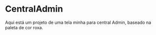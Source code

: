 # CentralAdmin
Aqui está um projeto de uma tela minha para central Admin, baseado na paleta de cor roxa.

